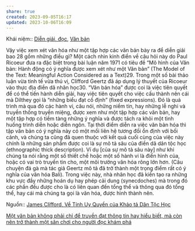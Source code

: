 ```yaml
---
share: true
created: 2023-09-05T16:17
updated: 2023-10-06T16:09
---
```

Khái niệm:: [Diễn giải, đọc](../../../%CE%9E%20Kh%C3%A1i%20ni%E1%BB%87m/Nh%E1%BA%ADn%20th%E1%BB%A9c/Di%E1%BB%85n%20gi%E1%BA%A3i,%20%C4%91%E1%BB%8Dc.md), [Văn bản](../../../%CE%9E%20Kh%C3%A1i%20ni%E1%BB%87m/Nh%E1%BA%ADn%20th%E1%BB%A9c/V%C4%83n%20b%E1%BA%A3n.md)

Vậy việc xem xét văn hóa như một tập hợp các văn bản bày ra để diễn giải bao 28 gồm những điều gì? Một cách nhìn kinh điển về câu hỏi này do Paul Ricoeur đưa ra đặc biệt trong bài luận năm 1971 có tiêu đề “Mô hình của Văn bản: Hành động có ý nghĩa được xem xét như một Văn bản” (The Model of the Text: Meaningful Action Considered as a Text)29. Trong một số bài thảo luận vừa tinh tế vừa thú vị, Clifford Geertz đã áp dụng lý thuyết của Ricoeur vào thực địa điền dã nhân học30. “Văn bản hóa” được coi là việc tiên quyết để có thể tiến hành diễn giải, hay việc tiên quyết cho việc cấu thành nên cái mà Dilthey gọi là “những biểu đạt cố định” (fixed expressions). Đó là quá trình mà qua đó các hành vi, câu nói, những niềm tin, hay những lễ nghi và truyền thống truyền miệng, được xem như một tập hợp các văn bản, hay một tập hợp có tiềm tàng những ý nghĩa và được tách ra khỏi một tình huống trình diễn hoặc diễn ngôn. Tại thời điểm diễn ra việc văn bản hóa thì tập văn bản có ý nghĩa này có một mối liên hệ tương đối ổn định với bối cảnh, và chúng ta cũng đã quen thuộc với kết quả cuối cùng của việc này chính là những sản phẩm được coi là sự mô tả sâu của điền dã dân tộc học (ethnographic thick description). Ví dụ [của sự mô tả sâu này] như khi chúng ta nói rằng một số thiết chế hoặc một số hành vi là điển hình của, hoặc có vai trò truyền tin cho, một môi trường văn hóa rông lớn hơn. (Câu chuyện đá gà mà tác giả Geertz mô tả đã trở thành một trọng điểm rất có ý nghĩa của văn hóa Bali). Trong việc này, nhà nhân học đã kiến tạo ra những khu vực đầy những hoán dụ hay phép cải dung (synecdoches) mà trong đó các phần đều được cho là có liên quan đến tổng thể và thông qua đó tổng thể, hay cái mà chúng ta gọi là văn hóa, được hình thành nên.

Nguồn:: [James Clifford, Về Tính Uy Quyền của Khảo tả Dân Tộc Học](../../../%CE%9E%20Ngu%E1%BB%93n/James%20Clifford,%20V%E1%BB%81%20T%C3%ADnh%20Uy%20Quy%E1%BB%81n%20c%E1%BB%A7a%20Kh%E1%BA%A3o%20t%E1%BA%A3%20D%C3%A2n%20T%E1%BB%99c%20H%E1%BB%8Dc.md)

[Một văn bản không phải chỉ để truyền đạt thông tin hay hiểu biết, mà còn nên trở thành một sân chơi cho người đọc khám phá](../../../Ngh%C4%A9%20v%E1%BB%81%20vi%E1%BB%87c%20ngh%C4%A9/M%C3%B4i%20tr%C6%B0%E1%BB%9Dng%20ngh%C4%A9,%20nh%E1%BA%ADn%20th%E1%BB%A9c%20t%C4%83ng%20c%C6%B0%E1%BB%9Dng/%C4%90%E1%BB%8Dc%20v%C3%A0%20vi%E1%BA%BFt/M%E1%BB%99t%20v%C4%83n%20b%E1%BA%A3n%20kh%C3%B4ng%20ph%E1%BA%A3i%20ch%E1%BB%89%20%C4%91%E1%BB%83%20truy%E1%BB%81n%20%C4%91%E1%BA%A1t%20th%C3%B4ng%20tin%20hay%20hi%E1%BB%83u%20bi%E1%BA%BFt,%20m%C3%A0%20c%C3%B2n%20n%C3%AAn%20tr%E1%BB%9F%20th%C3%A0nh%20m%E1%BB%99t%20s%C3%A2n%20ch%C6%A1i%20cho%20ng%C6%B0%E1%BB%9Di%20%C4%91%E1%BB%8Dc%20kh%C3%A1m%20ph%C3%A1.md)
